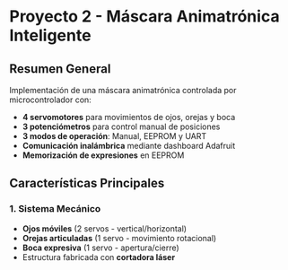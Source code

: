 # Proyecto 2 - Máscara Animatrónica Inteligente

## Resumen General
Implementación de una máscara animatrónica controlada por microcontrolador con:
- **4 servomotores** para movimientos de ojos, orejas y boca
- **3 potenciómetros** para control manual de posiciones
- **3 modos de operación**: Manual, EEPROM y UART
- **Comunicación inalámbrica** mediante dashboard Adafruit
- **Memorización de expresiones** en EEPROM

## Características Principales

### 1. Sistema Mecánico
- **Ojos móviles** (2 servos - vertical/horizontal)
- **Orejas articuladas** (1 servo - movimiento rotacional)
- **Boca expresiva** (1 servo - apertura/cierre)
- Estructura fabricada con **cortadora láser**
